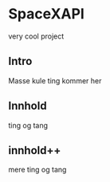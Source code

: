 # SpaceXAPI
very cool project

## Intro
Masse kule ting kommer her

## Innhold
ting og tang 

## innhold++
mere ting og tang 

